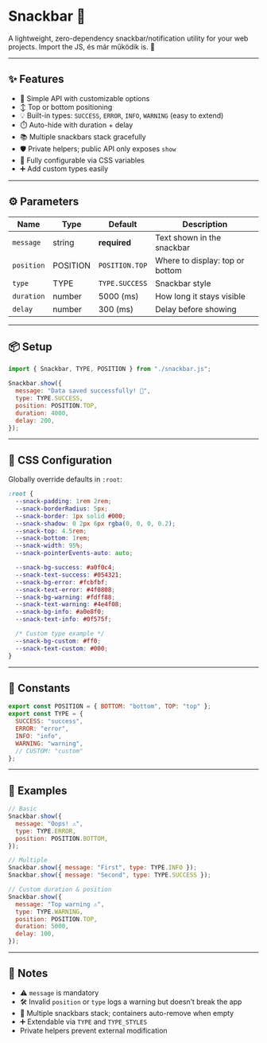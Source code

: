 # Snackbar 🍫

A lightweight, zero-dependency snackbar/notification utility for your web projects.
Import the JS, és már működik is. 🎉

---

## ✨ Features

- 🎨 Simple API with customizable options
- ↕️ Top or bottom positioning
- 💡 Built-in types: `SUCCESS`, `ERROR`, `INFO`, `WARNING` (easy to extend)
- ⏱️ Auto-hide with duration + delay
- 📚 Multiple snackbars stack gracefully
- 🛡️ Private helpers; public API only exposes `show`
- 🎨 Fully configurable via CSS variables
- ➕ Add custom types easily

---

## ⚙️ Parameters

| Name       | Type     | Default        | Description                     |
| ---------- | -------- | -------------- | ------------------------------- |
| `message`  | string   | **required**   | Text shown in the snackbar      |
| `position` | POSITION | `POSITION.TOP` | Where to display: top or bottom |
| `type`     | TYPE     | `TYPE.SUCCESS` | Snackbar style                  |
| `duration` | number   | 5000 (ms)      | How long it stays visible       |
| `delay`    | number   | 300 (ms)       | Delay before showing            |

---

## 📦 Setup

```js
import { Snackbar, TYPE, POSITION } from "./snackbar.js";

Snackbar.show({
  message: "Data saved successfully! 🎉",
  type: TYPE.SUCCESS,
  position: POSITION.TOP,
  duration: 4000,
  delay: 200,
});
```

---

## 🎨 CSS Configuration

Globally override defaults in `:root`:

```css
:root {
  --snack-padding: 1rem 2rem;
  --snack-borderRadius: 5px;
  --snack-border: 1px solid #000;
  --snack-shadow: 0 2px 6px rgba(0, 0, 0, 0.2);
  --snack-top: 4.5rem;
  --snack-bottom: 1rem;
  --snack-width: 95%;
  --snack-pointerEvents-auto: auto;

  --snack-bg-success: #a0f0c4;
  --snack-text-success: #054321;
  --snack-bg-error: #fcbfbf;
  --snack-text-error: #4f0808;
  --snack-bg-warning: #fdff88;
  --snack-text-warning: #4e4f08;
  --snack-bg-info: #a0e8f0;
  --snack-text-info: #0f575f;

  /* Custom type example */
  --snack-bg-custom: #ff0;
  --snack-text-custom: #000;
}
```

---

## 🔑 Constants

```js
export const POSITION = { BOTTOM: "bottom", TOP: "top" };
export const TYPE = {
  SUCCESS: "success",
  ERROR: "error",
  INFO: "info",
  WARNING: "warning",
  // CUSTOM: "custom"
};
```

---

## 🧪 Examples

```js
// Basic
Snackbar.show({
  message: "Oops! ⚠️",
  type: TYPE.ERROR,
  position: POSITION.BOTTOM,
});

// Multiple
Snackbar.show({ message: "First", type: TYPE.INFO });
Snackbar.show({ message: "Second", type: TYPE.SUCCESS });

// Custom duration & position
Snackbar.show({
  message: "Top warning ⚠️",
  type: TYPE.WARNING,
  position: POSITION.TOP,
  duration: 5000,
  delay: 100,
});
```

---

## 📝 Notes

- ⚠️ `message` is mandatory
- 🛠️ Invalid `position` or `type` logs a warning but doesn’t break the app
- 🧹 Multiple snackbars stack; containers auto-remove when empty
- ➕ Extendable via `TYPE` and `TYPE_STYLES`
- Private helpers prevent external modification

